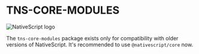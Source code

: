 # TNS-CORE-MODULES
![NativeScript logo](https://i.imgur.com/YmNIMqS.png)

The `tns-core-modules` package exists only for compatibility with older versions of NativeScript. It's recommended to use `@nativescript/core` now. 